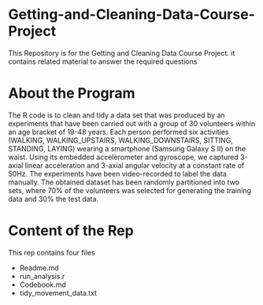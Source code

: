 # Getting-and-Cleaning-Data-Course-Project
This Repository is for the Getting and Cleaning Data Course Project. it contains related material to answer the required questions
# About the Program
The R code is to clean and tidy a data set that was produced by an experiments that have been carried out with a group of 30 volunteers within an age bracket of 19-48 years. Each person performed six activities (WALKING, WALKING_UPSTAIRS, WALKING_DOWNSTAIRS, SITTING, STANDING, LAYING) wearing a smartphone (Samsung Galaxy S II) on the waist. Using its embedded accelerometer and gyroscope, we captured 3-axial linear acceleration and 3-axial angular velocity at a constant rate of 50Hz. The experiments have been video-recorded to label the data manually. The obtained dataset has been randomly partitioned into two sets, where 70% of the volunteers was selected for generating the training data and 30% the test data. 
# Content of the Rep
This rep contains four files 
- Readme.md
- run_analysis.r
- Codebook.md
- tidy_movement_data.txt
